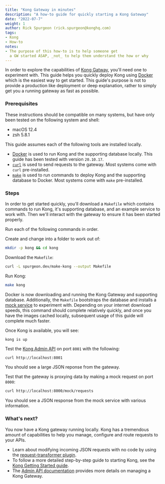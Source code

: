 ```yaml
---
title: "Kong Gateway in minutes"
description: "A how-to guide for quickly starting a Kong Gateway"
date: "2022-07-7"
weight: 1
author: Rick Spurgeon (rick.spurgeon@konghq.com)
tags:
- Kong
- How-to
notes:
- The purpose of this how-to is to help someone get
  a GW started ASAP, _not_ to help them understand the how or why
---
```


In order to explore the capabilities of [Kong Gatway](https://docs.konghq.com/gateway/latest/), 
you'll need one to experiment with. This guide helps you quickly deploy Kong 
using [Docker](https://docs.docker.com/get-started/overview/) which is the 
easiest way to get started. This guide's purpose is not to provide a production like deployment
or deep explanation, rather to simply get you a running gateway as fast as possible.

### Prerequisites

These instructions should be compatible on many systems, but have only been tested on the following system and shell:
- macOS 12.4
- zsh 5.8.1

This guide assumes each of the following tools are installed locally. 
* [Docker](https://docs.docker.com/get-docker/) is used to run Kong and the supporting database locally. This guide has been tested with version `20.10.17`.
* [`curl`](https://curl.se/) is used to send requests to the gateway. Most systems come with `curl` pre-installed.
* [`make`](https://www.gnu.org/software/make/) is used to run commands to deploy Kong and the supporting database to Docker. Most systems come with `make` pre-installed.

### Steps 

In order to get started quickly, you'll download a `Makefile` which contains 
commands to run Kong, it's supporting database, and an example service to work with.
Then we'll interact with the gateway to ensure it has been started properly.

Run each of the following commands in order.

Create and change into a folder to work out of:
```sh
mkdir -p kong && cd kong
```

Download the `Makefile`:
```sh
curl -L spurgeon.dev/make-kong --output Makefile
```

Run Kong:
```sh
make kong
```

Docker is now downloading and running the Kong Gateway and supporting database. Additionally,
the `Makefile` bootstraps the database and installs a [mock service](https://mockbin.org/) to experiment with.
Depending on your internet download speeds, this command should complete relatively quickly, and once you have the images cached locally, subsequent usage of this guide will complete much faster.

Once Kong is available, you will see:
```text
kong is up
```

Test the [Kong Admin API](https://docs.konghq.com/gateway/latest/admin-api/) 
on port `8001` with the following:
```sh
curl http://localhost:8001
```

You should see a large JSON reponse from the gateway.

Test that the gateway is proxying data by making a mock request on port `8000`:
```sh
curl http://localhost:8000/mock/requests
```

You should see a JSON response from the mock service with various information.
 
### What's next?

You now have a Kong gateway running locally. Kong has a tremendous amount of capabilities
to help you manage, configure and route requests to your APIs.

* Learn about modifying incoming JSON requests with no code by using the 
[request-transformer plugin](/blog/request-transformations).
* To follow a more detailed step-by-step guide to starting Kong, see the 
[Kong Getting Started guide](https://docs.konghq.com/gateway/latest/get-started/quickstart/).
* The [Admin API documentation](https://docs.konghq.com/gateway/latest/admin-api/) 
provides more details on managing a Kong Gateway.

